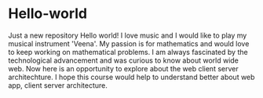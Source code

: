 # Hello-world
Just a new repository
Hello world!
I love music and I would like to play my musical instrument 'Veena'.
My passion is for mathematics and would love to keep working on mathematical problems.
I am always fascinated by the technological advancement and was curious to know about world wide web.
Now here is an opportunity to explore about the web client server architechture.
I hope this course would help to understand better about web app, client server architecture.
